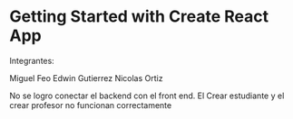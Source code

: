 # Getting Started with Create React App

Integrantes:

Miguel Feo
Edwin Gutierrez
Nicolas Ortiz

No se logro conectar el backend con el front end.
El Crear estudiante y el crear profesor no funcionan correctamente
